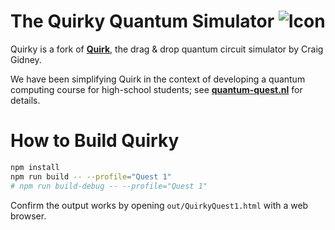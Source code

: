 # The Quirky Quantum Simulator <img src="doc/favicon.ico" alt="Icon" title="Icon" />

Quirky is a fork of **[Quirk](http://algassert.com/quirk)**, the drag & drop quantum circuit simulator by Craig Gidney.

We have been simplifying Quirk in the context of developing a quantum computing course for high-school students; see **[quantum-quest.nl](https://www.quantum-quest.nl)** for details.


# How to Build Quirky

```bash
npm install
npm run build -- --profile="Quest 1"
# npm run build-debug -- --profile="Quest 1"
```

Confirm the output works by opening `out/QuirkyQuest1.html` with a web browser.
